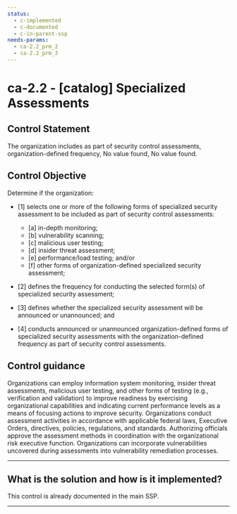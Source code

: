 ```yaml
---
status:
  - c-implemented
  - c-documented
  - c-in-parent-ssp
needs-params:
  - ca-2.2_prm_2
  - ca-2.2_prm_3
---
```


# ca-2.2 - \[catalog\] Specialized Assessments

## Control Statement

The organization includes as part of security control assessments, organization-defined frequency, No value found, No value found.

## Control Objective

Determine if the organization:

- \[1\] selects one or more of the following forms of specialized security assessment to be included as part of security control assessments:

  - \[a\] in-depth monitoring;
  - \[b\] vulnerability scanning;
  - \[c\] malicious user testing;
  - \[d\] insider threat assessment;
  - \[e\] performance/load testing; and/or
  - \[f\] other forms of organization-defined specialized security assessment;

- \[2\] defines the frequency for conducting the selected form(s) of specialized security assessment;

- \[3\] defines whether the specialized security assessment will be announced or unannounced; and

- \[4\] conducts announced or unannounced organization-defined forms of specialized security assessments with the organization-defined frequency as part of security control assessments.

## Control guidance

Organizations can employ information system monitoring, insider threat assessments, malicious user testing, and other forms of testing (e.g., verification and validation) to improve readiness by exercising organizational capabilities and indicating current performance levels as a means of focusing actions to improve security. Organizations conduct assessment activities in accordance with applicable federal laws, Executive Orders, directives, policies, regulations, and standards. Authorizing officials approve the assessment methods in coordination with the organizational risk executive function. Organizations can incorporate vulnerabilities uncovered during assessments into vulnerability remediation processes.

______________________________________________________________________

## What is the solution and how is it implemented?

This control is already documented in the main SSP.

______________________________________________________________________
